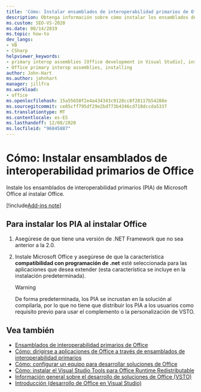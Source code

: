 ```yaml
---
title: 'Cómo: Instalar ensamblados de interoperabilidad primarios de Office'
description: Obtenga información sobre cómo instalar los ensamblados de interoperabilidad primarios (PIA) de Microsoft Office al instalar Office.
ms.custom: SEO-VS-2020
ms.date: 08/14/2019
ms.topic: how-to
dev_langs:
- VB
- CSharp
helpviewer_keywords:
- primary interop assemblies [Office development in Visual Studio], installing
- Office primary interop assemblies, installing
author: John-Hart
ms.author: johnhart
manager: jillfra
ms.workload:
- office
ms.openlocfilehash: 15a55650f2e4a434343c9128cc8f28117b54288e
ms.sourcegitcommit: ce85cff795df29e2bd773b4346cd718dccda5337
ms.translationtype: MT
ms.contentlocale: es-ES
ms.lasthandoff: 12/08/2020
ms.locfileid: "96845887"
---
```

# <a name="how-to-install-office-primary-interop-assemblies"></a>Cómo: Instalar ensamblados de interoperabilidad primarios de Office
  Instale los ensamblados de interoperabilidad primarios (PIA) de Microsoft Office al instalar Office.

[!include[Add-ins note](includes/addinsnote.md)]

## <a name="to-install-the-pias-when-you-install-office"></a>Para instalar los PIA al instalar Office

1. Asegúrese de que tiene una versión de .NET Framework que no sea anterior a la 2.0.

2. Instale Microsoft Office y asegúrese de que la característica **compatibilidad con programación de .net** esté seleccionada para las aplicaciones que desea extender (esta característica se incluye en la instalación predeterminada).

    > [!WARNING]
    > De forma predeterminada, los PIA se incrustan en la solución al compilarla, por lo que no tiene que distribuir los PIA a los usuarios como requisito previo para usar el complemento o la personalización de VSTO.

## <a name="see-also"></a>Vea también
- [Ensamblados de interoperabilidad primarios de Office](../vsto/office-primary-interop-assemblies.md)
- [Cómo: dirigirse a aplicaciones de Office a través de ensamblados de interoperabilidad primarios](../vsto/how-to-target-office-applications-through-primary-interop-assemblies.md)
- [Cómo: configurar un equipo para desarrollar soluciones de Office](../vsto/how-to-configure-a-computer-to-develop-office-solutions.md)
- [Cómo: instalar el Visual Studio Tools para Office Runtime Redistributable](../vsto/how-to-install-the-visual-studio-tools-for-office-runtime-redistributable.md)
- [Información general sobre el desarrollo de soluciones de Office &#40;VSTO&#41;](../vsto/office-solutions-development-overview-vsto.md)
- [Introducción &#40;desarrollo de Office en Visual Studio&#41;](../vsto/getting-started-office-development-in-visual-studio.md)
